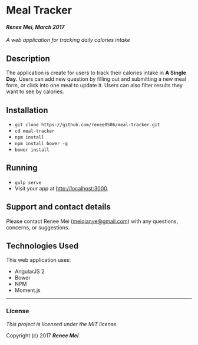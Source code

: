 # Meal Tracker
#### _Renee Mei, March 2017_
_A web application for tracking daily calories intake_

## Description

The application is create for users to track their calories intake in **A Single Day**. Users can add new question by filling out and submitting a new meal form, or click into one meal to update it. Users can also filter results they want to see by calories.

## Installation

* `git clone https://github.com/renee0506/meal-tracker.git`
* `cd meal-tracker`
* `npm install`
* `npm install bower -g`
* `bower install`

## Running

* `gulp serve`
* Visit your app at [http://localhost:3000](http://localhost:3000).

## Support and contact details

Please contact Renee Mei (meiqianye@gmail.com) with any questions, concerns, or suggestions.

## Technologies Used

This web application uses:
* AngularJS 2
* Bower
* NPM
* Moment.js
****

### License

*This project is licensed under the MIT license.*

Copyright (c) 2017 _**Renee Mei**_
